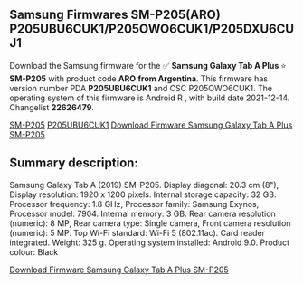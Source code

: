 <h2>Samsung Firmwares SM-P205(ARO) P205UBU6CUK1/P205OWO6CUK1/P205DXU6CUJ1</h2>
Download the Samsung firmware for the ✅ <strong>Samsung Galaxy Tab A Plus </strong> ⭐ <strong>SM-P205</strong> with product code <strong>ARO</strong> <strong> from Argentina</strong>. This firmware has version number PDA <strong>P205UBU6CUK1</strong> and CSC P205OWO6CUK1. The operating system of this firmware is Android R , with build date 2021-12-14. Changelist <strong>22626479</strong>.


[SM-P205](https://samfirm.shop/samsung/model/SM-P205)
[P205UBU6CUK1](https://samfirm.shop/samsung/pda/P205UBU6CUK1)
[Download Firmware Samsung Galaxy Tab A Plus SM-P205](https://samfirm.shop/samsung/firmware/482015)
<h2>Summary description:</h2>
<p>Samsung Galaxy Tab A (2019) SM-P205. Display diagonal: 20.3 cm (8"), Display resolution: 1920 x 1200 pixels. Internal storage capacity: 32 GB. Processor frequency: 1.8 GHz, Processor family: Samsung Exynos, Processor model: 7904. Internal memory: 3 GB. Rear camera resolution (numeric): 8 MP, Rear camera type: Single camera, Front camera resolution (numeric): 5 MP. Top Wi-Fi standard: Wi-Fi 5 (802.11ac). Card reader integrated. Weight: 325 g. Operating system installed: Android 9.0. Product colour: Black</p>


[Download Firmware Samsung Galaxy Tab A Plus SM-P205](https://samfirm.shop/samsung/firmware/482015)
